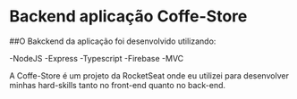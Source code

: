 # Backend aplicação Coffe-Store

##O Bakckend da aplicação foi desenvolvido utilizando:

-NodeJS
-Express
-Typescript
-Firebase
-MVC

A Coffe-Store é um projeto da RocketSeat onde eu utilizei para desenvolver minhas hard-skills tanto no front-end quanto no back-end.
